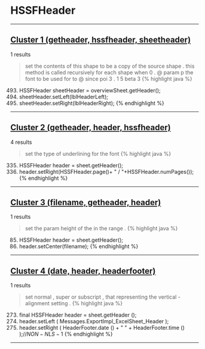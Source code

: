 # HSSFHeader

***

## [Cluster 1 (getheader, hssfheader, sheetheader)](./1)
1 results
> set the contents of this shape to be a copy of the source shape . this method is called recursively for each shape when 0 . @ param p the font to be used for to @ since poi 3 . 1 5 beta 3 
{% highlight java %}
493. HSSFHeader sheetHeader = overviewSheet.getHeader();
494. sheetHeader.setLeft(lblHeaderLeft);
495. sheetHeader.setRight(lblHeaderRight);
{% endhighlight %}

***

## [Cluster 2 (getheader, header, hssfheader)](./2)
4 results
> set the type of underlining for the font 
{% highlight java %}
335. HSSFHeader header = sheet.getHeader();
336. header.setRight(HSSFHeader.page()+ " / "+HSSFHeader.numPages());
{% endhighlight %}

***

## [Cluster 3 (filename, getheader, header)](./3)
1 results
> set the param height of the in the range . 
{% highlight java %}
85. HSSFHeader header = sheet.getHeader();
86. header.setCenter(filename);
{% endhighlight %}

***

## [Cluster 4 (date, header, headerfooter)](./4)
1 results
> set normal , super or subscript , that representing the vertical - alignment setting . 
{% highlight java %}
273. final HSSFHeader header = sheet.getHeader ();
274. header.setLeft ( Messages.ExportImpl_ExcelSheet_Header );
275. header.setRight ( HeaderFooter.date () + " " + HeaderFooter.time () );//$NON-NLS-1$
{% endhighlight %}

***

